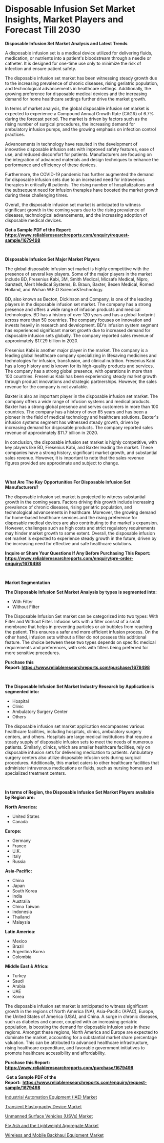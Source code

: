 <p><h1>Disposable Infusion Set Market Insights, Market Players and Forecast Till 2030</h1></p><p><strong>Disposable Infusion Set Market Analysis and Latest Trends</strong></p>
<p><p>A disposable infusion set is a medical device utilized for delivering fluids, medication, or nutrients into a patient's bloodstream through a needle or catheter. It is designed for one-time use only to minimize the risk of infection and ensure patient safety.</p><p>The disposable infusion set market has been witnessing steady growth due to the increasing prevalence of chronic diseases, rising geriatric population, and technological advancements in healthcare settings. Additionally, the growing preference for disposable medical devices and the increasing demand for home healthcare settings further drive the market growth.</p><p>In terms of market analysis, the global disposable infusion set market is expected to experience a Compound Annual Growth Rate (CAGR) of 6.7% during the forecast period. The market is driven by factors such as the rising number of surgical procedures, the increasing demand for ambulatory infusion pumps, and the growing emphasis on infection control practices.</p><p>Advancements in technology have resulted in the development of innovative disposable infusion sets with improved safety features, ease of use, and reduced discomfort for patients. Manufacturers are focusing on the integration of advanced materials and design techniques to enhance the performance and efficiency of these devices.</p><p>Furthermore, the COVID-19 pandemic has further augmented the demand for disposable infusion sets due to an increased need for intravenous therapies in critically ill patients. The rising number of hospitalizations and the subsequent need for infusion therapies have boosted the market growth during these challenging times.</p><p>Overall, the disposable infusion set market is anticipated to witness significant growth in the coming years due to the rising prevalence of diseases, technological advancements, and the increasing adoption of disposable medical devices.</p></p>
<p><strong>Get a Sample PDF of the Report:&nbsp; <a href="https://www.reliableresearchreports.com/enquiry/request-sample/1679498">https://www.reliableresearchreports.com/enquiry/request-sample/1679498</a></strong></p>
<p>&nbsp;</p>
<p><strong>Disposable Infusion Set Major Market Players</strong></p>
<p><p>The global disposable infusion set market is highly competitive with the presence of several key players. Some of the major players in the market include BD, Fresenius Kabi, 3M, Smith Medical, Micsafe Medical, Nipro, Sarstedt, Merit Medical Systems, B. Braun, Baxter, Bexen Medical, Romed Holland, and Wuhan W.E.O Science&Technology.</p><p>BD, also known as Becton, Dickinson and Company, is one of the leading players in the disposable infusion set market. The company has a strong presence and offers a wide range of infusion products and medical technologies. BD has a history of over 120 years and has a global footprint across more than 50 countries. The company focuses on innovation and invests heavily in research and development. BD's infusion system segment has experienced significant market growth due to increased demand for disposable infusion sets globally. The company reported sales revenue of approximately $17.29 billion in 2020.</p><p>Fresenius Kabi is another major player in the market. The company is a leading global healthcare company specializing in lifesaving medicines and technologies for infusion, transfusion, and clinical nutrition. Fresenius Kabi has a long history and is known for its high-quality products and services. The company has a strong global presence, with operations in more than 100 countries. Fresenius Kabi has been experiencing steady market growth through product innovations and strategic partnerships. However, the sales revenue for the company is not available.</p><p>Baxter is also an important player in the disposable infusion set market. The company offers a wide range of infusion systems and medical products. Baxter has a strong global presence and serves customers in more than 100 countries. The company has a history of over 85 years and has been a pioneer in the field of medical technology and healthcare solutions. Baxter's infusion systems segment has witnessed steady growth, driven by increasing demand for disposable products. The company reported sales revenue of approximately $11.7 billion in 2020.</p><p>In conclusion, the disposable infusion set market is highly competitive, with key players like BD, Fresenius Kabi, and Baxter leading the market. These companies have a strong history, significant market growth, and substantial sales revenue. However, it is important to note that the sales revenue figures provided are approximate and subject to change.</p></p>
<p>&nbsp;</p>
<p><strong>What Are The Key Opportunities For Disposable Infusion Set Manufacturers?</strong></p>
<p><p>The disposable infusion set market is projected to witness substantial growth in the coming years. Factors driving this growth include increasing prevalence of chronic diseases, rising geriatric population, and technological advancements in healthcare. Moreover, the growing demand for home-based healthcare services and the rising preference for disposable medical devices are also contributing to the market's expansion. However, challenges such as high costs and strict regulatory requirements may hinder market growth to some extent. Overall, the disposable infusion set market is expected to experience steady growth in the future, driven by the increasing need for effective and safe healthcare solutions.</p></p>
<p><strong>Inquire or Share Your Questions If Any Before Purchasing This Report: <a href="https://www.reliableresearchreports.com/enquiry/pre-order-enquiry/1679498">https://www.reliableresearchreports.com/enquiry/pre-order-enquiry/1679498</a></strong></p>
<p>&nbsp;</p>
<p><strong>Market Segmentation</strong></p>
<p><strong>The Disposable Infusion Set Market Analysis by types is segmented into:</strong></p>
<p><ul><li>With Filter</li><li>Without Filter</li></ul></p>
<p><p>The Disposable Infusion Set market can be categorized into two types: With Filter and Without Filter. Infusion sets with a filter consist of a small membrane that helps in preventing particles or air bubbles from reaching the patient. This ensures a safer and more efficient infusion process. On the other hand, infusion sets without a filter do not possess this additional feature. The choice between these two types depends on specific medical requirements and preferences, with sets with filters being preferred for more sensitive procedures.</p></p>
<p><strong>Purchase this Report:&nbsp;<a href="https://www.reliableresearchreports.com/purchase/1679498">https://www.reliableresearchreports.com/purchase/1679498</a></strong></p>
<p>&nbsp;</p>
<p><strong>The Disposable Infusion Set Market Industry Research by Application is segmented into:</strong></p>
<p><ul><li>Hospital</li><li>Clinic</li><li>Ambulatory Surgery Center</li><li>Others</li></ul></p>
<p><p>The disposable infusion set market application encompasses various healthcare facilities, including hospitals, clinics, ambulatory surgery centers, and others. Hospitals are large medical institutions that require a steady supply of disposable infusion sets to meet the needs of numerous patients. Similarly, clinics, which are smaller healthcare facilities, rely on disposable infusion sets for delivering medication to patients. Ambulatory surgery centers also utilize disposable infusion sets during surgical procedures. Additionally, this market caters to other healthcare facilities that administer intravenous medications or fluids, such as nursing homes and specialized treatment centers.</p></p>
<p>&nbsp;</p>
<p><strong>In terms of Region, the Disposable Infusion Set Market Players available by Region are:</strong></p>
<p>
    <p> <strong> North America: </strong>
        <ul>
            <li>United States</li>
            <li>Canada</li>
        </ul>
        </p> 
    <p> <strong> Europe: </strong>
        <ul>
            <li>Germany</li>
            <li>France</li>
            <li>U.K.</li>
            <li>Italy</li>
            <li>Russia</li>
        </ul>
        </p> 
    <p> <strong> Asia-Pacific: </strong>
        <ul>
            <li>China</li>
            <li>Japan</li>
            <li>South Korea</li>
            <li>India</li>
            <li>Australia</li>
            <li>China Taiwan</li>
            <li>Indonesia</li>
            <li>Thailand</li>
            <li>Malaysia</li>
        </ul>
        </p> 
    <p> <strong> Latin America: </strong>
        <ul>
            <li>Mexico</li>
            <li>Brazil</li>
            <li>Argentina Korea</li>
            <li>Colombia</li>
        </ul>
        </p> 
    <p> <strong> Middle East & Africa: </strong>
        <ul>
            <li>Turkey</li>
            <li>Saudi</li>
            <li>Arabia</li>
            <li>UAE</li>
            <li>Korea</li>
        </ul>
    </p>
    </p>
<p><p>The disposable infusion set market is anticipated to witness significant growth in the regions of North America (NA), Asia-Pacific (APAC), Europe, the United States of America (USA), and China. A surge in chronic diseases, such as diabetes and cancer, coupled with an increasing geriatric population, is boosting the demand for disposable infusion sets in these regions. Amongst these regions, North America and Europe are expected to dominate the market, accounting for a substantial market share percentage valuation. This can be attributed to advanced healthcare infrastructure, rising healthcare expenditure, and favorable government initiatives to promote healthcare accessibility and affordability.</p></p>
<p><strong>Purchase this Report: <a href="https://www.reliableresearchreports.com/purchase/1679498">https://www.reliableresearchreports.com/purchase/1679498</a></strong></p>
<p>&nbsp;<strong>Get a Sample PDF of the Report:&nbsp;&nbsp;<a href="https://www.reliableresearchreports.com/enquiry/request-sample/1679498">https://www.reliableresearchreports.com/enquiry/request-sample/1679498</a></strong></p>
<p><strong></strong></p>
<p><p><a href="https://www.linkedin.com/pulse/industrial-automation-equipment-iae-market-share-amp-new-trends/">Industrial Automation Equipment (IAE) Market</a></p><p><a href="https://medium.com/@twilabailey2000/transient-elastography-device-market-analysis-and-sze-forecasted-for-period-from-2023-to-2030-f31a9aa51534">Transient Elastography Device Market</a></p><p><a href="https://www.linkedin.com/pulse/unmanned-surface-vehicles-usvs-market-challenges-opportunities/">Unmanned Surface Vehicles (USVs) Market</a></p><p><a href="https://www.linkedin.com/pulse/fly-ash-lightweight-aggregate-market-challenges-opportunities/">Fly Ash and the Lightweight Aggregate Market</a></p><p><a href="https://medium.com/@chazmonahan2023/wireless-and-mobile-backhaul-equipment-market-research-report-its-history-and-forecast-2023-to-3ca7ff5b215e">Wireless and Mobile Backhaul Equipment Market</a></p></p>